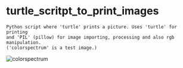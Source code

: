 # turtle_scritpt_to_print_images
	Python script where 'turtle' prints a picture. Uses 'turtle' for printing
	and 'PIL' (pillow) for image importing, processing and also rgb manipulation.
	('colorspectrum' is a test image.)
![colorspectrum](https://repository-images.githubusercontent.com/189805896/bbccaa00-84da-11e9-974b-2c763b68eb90)
